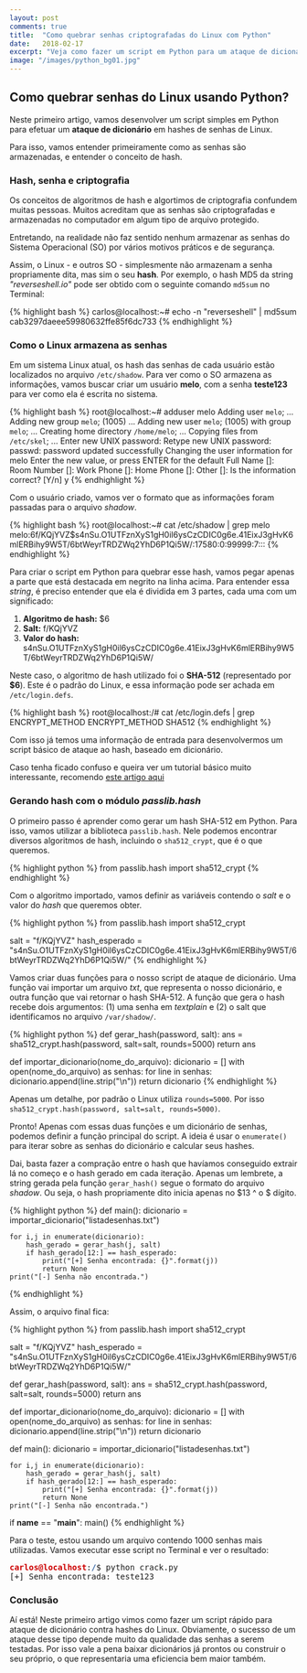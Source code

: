 ```yaml
---
layout: post
comments: true
title:  "Como quebrar senhas criptografadas do Linux com Python"
date:   2018-02-17
excerpt: "Veja como fazer um script em Python para um ataque de dicionário contra os hashes de senhas do Linux. Primeiramente, vamos entender como os hashes SHA-512 são gerados e em qual arquivo são armazenados. Após, com poucas linhas de código, vamos escrever o programa."
image: "/images/python_bg01.jpg"
---
```


## Como quebrar senhas do Linux usando Python?

Neste primeiro artigo, vamos desenvolver um script simples em Python para efetuar um **ataque de dicionário** em hashes de senhas de Linux.

Para isso, vamos entender primeiramente como as senhas são armazenadas, e entender o conceito de hash.

### Hash, senha e criptografia

Os conceitos de algoritmos de hash e algortimos de criptografia confundem muitas pessoas. Muitos acreditam que as senhas são criptografadas e armazenadas no computador em algum tipo de arquivo protegido.

Entretando, na realidade não faz sentido nenhum armazenar as senhas do Sistema Operacional (SO) por vários motivos práticos e de segurança.

Assim, o Linux - e outros SO - simplesmente não armazenam a senha propriamente dita, mas sim o seu **hash**. Por exemplo, o hash MD5 da string *"reverseshell.io"* pode ser obtido com o seguinte comando `md5sum` no Terminal:

{% highlight bash %}
carlos@localhost:~# echo -n "reverseshell" | md5sum  
cab3297daeee59980632ffe85f6dc733
{% endhighlight %}

### Como o Linux armazena as senhas

Em um sistema Linux atual, os hash das senhas de cada usuário estão localizados no arquivo `/etc/shadow`. Para ver como o SO armazena as informações, vamos buscar criar um usuário **melo**, com a senha **teste123** para ver como ela é escrita no sistema.

{% highlight bash %}
root@localhost:~# adduser melo
Adding user `melo`; ...
Adding new group `melo`; (1005) ...
Adding new user `melo`; (1005) with group `melo`; ...
Creating home directory `/home/melo`; ...
Copying files from `/etc/skel`; ...
Enter new UNIX password: 
Retype new UNIX password: 
passwd: password updated successfully
Changing the user information for melo
Enter the new value, or press ENTER for the default
    Full Name []: 
    Room Number []: 
    Work Phone []: 
    Home Phone []: 
    Other []: 
Is the information correct? [Y/n] y
{% endhighlight %}

Com o usuário criado, vamos ver o formato que as informações foram passadas para o arquivo *shadow*.


{% highlight bash %}
root@localhost:~# cat /etc/shadow | grep melo
melo:$6$f/KQjYVZ$s4nSu.O1UTFznXyS1gH0il6ysCzCDIC0g6e.41EixJ3gHvK6mlERBihy9W5T/6btWeyrTRDZWq2YhD6P1Qi5W/:17580:0:99999:7:::
{% endhighlight %}

Para criar o script em Python para quebrar esse hash, vamos pegar apenas a parte que está destacada em negrito na linha acima. Para entender essa *string*, é preciso entender que ela é dividida em 3 partes, cada uma com um significado:

1. **Algoritmo de hash:** $6
2. **Salt:** f/KQjYVZ
3. **Valor do hash:** s4nSu.O1UTFznXyS1gH0il6ysCzCDIC0g6e.41EixJ3gHvK6mlERBihy9W5T/6btWeyrTRDZWq2YhD6P1Qi5W/

Neste caso, o algoritmo de hash utilizado foi o **SHA-512** (representado por **$6**). Este é o padrão do Linux, e essa informação pode ser achada em `/etc/login.defs`.

{% highlight bash %}
root@localhost:/# cat /etc/login.defs | grep ENCRYPT_METHOD
ENCRYPT_METHOD SHA512
{% endhighlight %}

Com isso já temos uma informação de entrada para desenvolvermos um script básico de ataque ao hash, baseado em dicionário.

Caso tenha ficado confuso e queira ver um tutorial básico muito interessante, recomendo [este artigo aqui](https://www.vivaolinux.com.br/artigo/Armazenamento-de-senhas-no-Linux?pagina=1)

### Gerando hash com o módulo *passlib.hash*

O primeiro passo é aprender como gerar um hash SHA-512 em Python. Para isso, vamos utilizar a biblioteca `passlib.hash`. Nele podemos encontrar diversos algoritmos de hash, incluindo o `sha512_crypt`, que é o que queremos.

{% highlight python %}
from passlib.hash import sha512_crypt
{% endhighlight %}

Com o algoritmo importado, vamos definir as variáveis contendo o *salt* e o valor do *hash* que queremos obter.

{% highlight python %}
from passlib.hash import sha512_crypt

salt = "f/KQjYVZ"
hash_esperado = "s4nSu.O1UTFznXyS1gH0il6ysCzCDIC0g6e.41EixJ3gHvK6mlERBihy9W5T/6btWeyrTRDZWq2YhD6P1Qi5W/"
{% endhighlight %}

Vamos criar duas funções para o nosso script de ataque de dicionário. Uma função vai importar um arquivo *txt*, que representa o nosso dicionário, e outra função que vai retornar o hash SHA-512. A função que gera o hash recebe dois argumentos: (1) uma senha em *textplain*  e (2) o salt que identificamos no arquivo ```/var/shadow/```.

{% highlight python %}
def gerar_hash(password, salt):
    ans = sha512_crypt.hash(password, salt=salt, rounds=5000)
    return ans

def importar_dicionario(nome_do_arquivo):
    dicionario = []
    with open(nome_do_arquivo) as senhas:
        for line in senhas:
            dicionario.append(line.strip("\n"))
    return dicionario
{% endhighlight %}

Apenas um detalhe, por padrão o Linux utiliza ```rounds=5000```. Por isso ```sha512_crypt.hash(password, salt=salt, rounds=5000)```. 

Pronto! Apenas com essas duas funções e um dicionário de senhas, podemos definir a função principal do script. A ideia é usar o ```enumerate()``` para iterar sobre as senhas do dicionário e calcular seus hashes.

Dai, basta fazer a compração entre o hash que havíamos conseguido extrair lá no começo e o hash gerado em cada iteração. Apenas um lembrete, a string gerada pela função ```gerar_hash()``` segue o formato do arquivo *shadow*. Ou seja, o hash propriamente dito inicia apenas no $13 ^ o $ dígito.   

{% highlight python %}
def main():
    dicionario = importar_dicionario("listadesenhas.txt")
    
    for i,j in enumerate(dicionario):
        hash_gerado = gerar_hash(j, salt)
        if hash_gerado[12:] == hash_esperado:
            print("[+] Senha encontrada: {}".format(j))
            return None
    print("[-] Senha não encontrada.")
{% endhighlight %}

Assim, o arquivo final fica:

{% highlight python %}
from passlib.hash import sha512_crypt

salt = "f/KQjYVZ"
hash_esperado = "s4nSu.O1UTFznXyS1gH0il6ysCzCDIC0g6e.41EixJ3gHvK6mlERBihy9W5T/6btWeyrTRDZWq2YhD6P1Qi5W/"

def gerar_hash(password, salt):
    ans = sha512_crypt.hash(password, salt=salt, rounds=5000)
    return ans

def importar_dicionario(nome_do_arquivo):
    dicionario = []
    with open(nome_do_arquivo) as senhas:
        for line in senhas:
            dicionario.append(line.strip("\n"))
    return dicionario

def main():
    dicionario = importar_dicionario("listadesenhas.txt")
    
    for i,j in enumerate(dicionario):
        hash_gerado = gerar_hash(j, salt)
        if hash_gerado[12:] == hash_esperado:
            print("[+] Senha encontrada: {}".format(j))
            return None
    print("[-] Senha não encontrada.")
        
        
if __name__ == "__main__":
    main()
{% endhighlight %}

Para o teste, estou usando um arquivo contendo 1000 senhas mais utilizadas. Vamos executar esse script no Terminal e ver o resultado:

<pre><font color="#CC0000"><b>carlos@localhost</b></font>:<font color="#3465A4"><b>/</b></font>$ python crack.py
[+] Senha encontrada: teste123
</pre>

### Conclusão

Aí está! Neste primeiro artigo vimos como fazer um script rápido para ataque de dicionário contra hashes do Linux. Obviamente, o sucesso de um ataque desse tipo depende muito da qualidade das senhas a serem testadas. Por isso vale a pena baixar dicionários já prontos ou construir o seu próprio, o que representaria uma eficiencia bem maior também.
